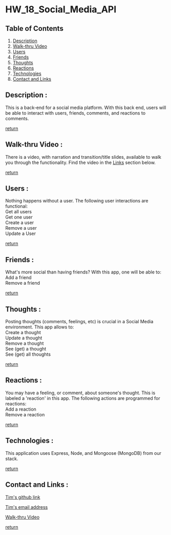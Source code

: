 # HW_18_Social_Media_API

## Table of Contents
1. [Description](#description)
2. [Walk-thru Video](#walk-thru-video)
3. [Users](#users)
4. [Friends](#friends)
5. [Thoughts](#thoughts)
6. [Reactions](#reactions)
7. [Technologies](#technologies)
8. [Contact and Links](#contact-and-links)

## Description :
This is a back-end for a social media platform.  With this back end, users will be able to interact with users, friends, comments, and reactions to comments.

[return](#table-of-contents)


## Walk-thru Video :
There is a video, with narration and transition/title slides, available to walk you through the functionality.  Find the video in the [Links](#contact-and-links) section below.

[return](#table-of-contents)


## Users :
Nothing happens without a user.  The following user interactions are functional:  
    Get all users  
    Get one user  
    Create a user  
    Remove a user  
    Update a User  

[return](#table-of-contents)


## Friends :
What's more social than having friends? With this app, one will be able to:  
    Add a friend  
    Remove a friend  

[return](#table-of-contents)


## Thoughts :
Posting thoughts (comments, feelings, etc) is crucial in a Social Media environment.  This app allows to:  
    Create a thought  
    Update a thought  
    Remove a thought  
    See (get) a thought  
    See (get) all thoughts  

[return](#table-of-contents)


## Reactions :
You may have a feeling, or comment, about someone's thought.  This is labeled a 'reaction' in this app.  The following actions are programmed for reactions:  
    Add a reaction  
    Remove a reaction  

[return](#table-of-contents)


## Technologies :
This application uses Express, Node, and Mongoose (MongoDB) from our stack.

[return](#table-of-contents)


## Contact and Links :
[Tim's github link][github_link]

[Tim's email address][email_link]

[Walk-thru Video][walk_thru_video]

[github_link]: https://www.github.com/
[email_link]: mailto:mcmullant@gmail.com
[walk_thru_video]: https://drive.google.com/file/d/1Oz7RYgHTOUqSaAXmi2YTusXGbXiB0iDn/view?usp=sharing

[return](#table-of-contents)
